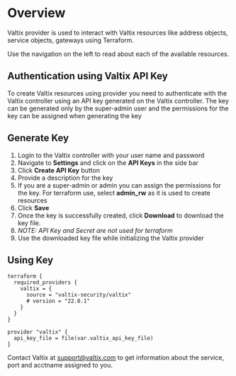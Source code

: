 # Overview

Valtix provider is used to interact with Valtix resources like address objects,
service objects, gateways using Terraform.

Use the navigation on the left to read about each of the available resources.

## Authentication using Valtix API Key

To create Valtix resources using provider you need to authenticate with the Valtix controller using an API key generated on the Valtix controller. The key can be generated only by the super-admin user and the permissions for the key can be assigned when generating the key

## Generate Key

1. Login to the Valtix controller with your user name and password
1. Navigate to **Settings** and click on the **API Keys** in the side bar
1. Click **Create API Key** button
1. Provide a description for the key
1. If you are a super-admin or admin you can assign the permissions for the key. For terraform use, select **admin_rw** as it is used to create resources
1. Click **Save**
1. Once the key is successfully created, click **Download** to download the key file.
1. *NOTE: API Key and Secret are not used for terraform*
1. Use the downloaded key file while initializing the Valtix provider

## Using Key

```hcl
terraform {
  required_providers {
    valtix = {
      source = "valtix-security/valtix"
      # version = "22.8.1"
    }
  }
}

provider "valtix" {
  api_key_file = file(var.valtix_api_key_file)
}
```

Contact Valtix at support@valtix.com to get information about the service, port and acctname assigned to you.
